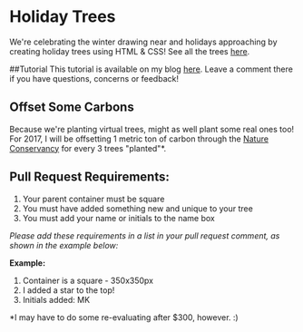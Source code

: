 # Holiday Trees
We're celebrating the winter drawing near and holidays approaching by creating holiday trees using HTML & CSS! See all the trees [here](http://holiday-trees.herokuapp.com/index.html).

##Tutorial
This tutorial is available on my blog [here](https://emkaydeum.wordpress.com/2017/01/01/css-html-holiday-trees/). Leave a comment there if you have questions, concerns or feedback!

## Offset Some Carbons
Because we're planting virtual trees, might as well plant some real ones too! For 2017, I will be offsetting 1 metric ton of carbon through the [Nature Conservancy](http://www.nature.org/ourinitiatives/urgentissues/global-warming-climate-change/help/carbon-offset-program-frequently-asked-questions.xml#1) for every 3 trees "planted"\*. 

## Pull Request Requirements:
1. Your parent container must be square
2. You must have added something new and unique to your tree
3. You must add your name or initials to the name box

_Please add these requirements in a list in your pull request comment, as shown in the example below:_

**Example:**

1. Container is a square - 350x350px
2. I added a star to the top!
3. Initials added: MK

\*I may have to do some re-evaluating after $300, however. :)